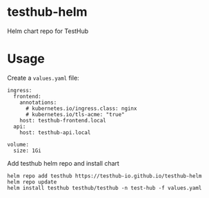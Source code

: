 # testhub-helm
Helm chart repo for TestHub

# Usage

Create a `values.yaml` file:

```
ingress:  
  frontend:
    annotations: 
      # kubernetes.io/ingress.class: nginx
      # kubernetes.io/tls-acme: "true"
    host: testhub-frontend.local    
  api:
    host: testhub-api.local    
    
volume:
  size: 1Gi
```

Add testhub helm repo and install chart

```
helm repo add testhub https://testhub-io.github.io/testhub-helm
helm repo update
helm install testhub testhub/testhub -n test-hub -f values.yaml
```

